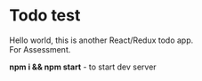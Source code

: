 # Todo test
Hello world, this is another React/Redux todo app.  
For Assessment.  

**npm i && npm start** - to start dev server

